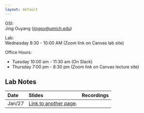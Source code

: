 ```yaml
---
layout: default
---
```



GSI:\
Jing Ouyang (jingoy@umich.edu)

Lab: \
Wednesday 8:30 - 10:00 AM (Zoom link on Canvas lab site) 

Office Hours:   
- Tuesday 10:00 am - 11:30 am (On Slack) 
- Thursday 7:00 pm - 8:30 pm (Zoom link on Canvas lecture site) 


## Lab Notes

| Date       | Slides          | Recordings |
|:-------------|:------------------|:------|
|  Jan/27          | [Link to another page](./another-page.html). |   |

